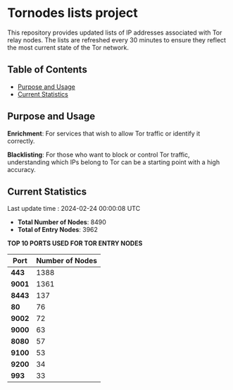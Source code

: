 # Tornodes lists project

This repository provides updated lists of IP addresses associated with Tor relay nodes. The lists are refreshed every 30 minutes to ensure they reflect the most current state of the Tor network.

## Table of Contents

- [Purpose and Usage](#purpose-and-usage)
- [Current Statistics](#current-statistics)


## Purpose and Usage

**Enrichment**: For services that wish to allow Tor traffic or identify it correctly.

**Blacklisting**: For those who want to block or control Tor traffic, understanding which IPs belong to Tor can be a starting point with a high accuracy.

## Current Statistics

Last update time : 2024-02-24 00:00:08 UTC

- **Total Number of Nodes**: 8490
- **Total of Entry Nodes**: 3962

**TOP 10 PORTS USED FOR TOR ENTRY NODES**

| **Port** | **Number of Nodes** |
|------|-----------------|
| **443**   | 1388  |
| **9001**   | 1361  |
| **8443**   | 137  |
| **80**   | 76  |
| **9002**   | 72  |
| **9000**   | 63  |
| **8080**   | 57  |
| **9100**   | 53  |
| **9200**   | 34  |
| **993**   | 33  |

